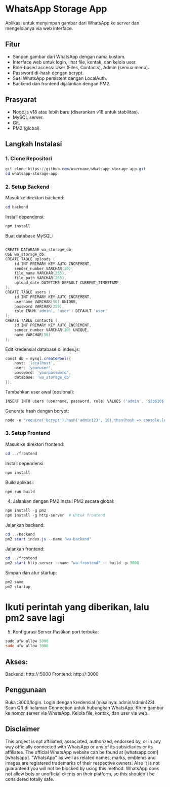 # WhatsApp Storage App

Aplikasi untuk menyimpan gambar dari WhatsApp ke server dan mengelolanya via web interface.

## Fitur
- Simpan gambar dari WhatsApp dengan nama kustom.
- Interface web untuk login, lihat file, kontak, dan kelola user.
- Role-based access: User (Files, Contacts), Admin (semua menu).
- Password di-hash dengan bcrypt.
- Sesi WhatsApp persistent dengan LocalAuth.
- Backend dan frontend dijalankan dengan PM2.

## Prasyarat
- Node.js v18 atau lebih baru (disarankan v18 untuk stabilitas).
- MySQL server.
- Git.
- PM2 (global).

## Langkah Instalasi

### 1. Clone Repositori
```powershell
git clone https://github.com/username/whatsapp-storage-app.git
cd whatsapp-storage-app
```
### 2. Setup Backend

Masuk ke direktori backend:
```powershell
cd backend
```
Install dependensi:
```powershell
npm install
```
Buat database MySQL:
```powershell

CREATE DATABASE wa_storage_db;
USE wa_storage_db;
CREATE TABLE uploads (
    id INT PRIMARY KEY AUTO_INCREMENT,
    sender_number VARCHAR(20),
    file_name VARCHAR(255),
    file_path VARCHAR(255),
    upload_date DATETIME DEFAULT CURRENT_TIMESTAMP
);
CREATE TABLE users (
    id INT PRIMARY KEY AUTO_INCREMENT,
    username VARCHAR(50) UNIQUE,
    password VARCHAR(255),
    role ENUM('admin', 'user') DEFAULT 'user'
);
CREATE TABLE contacts (
    id INT PRIMARY KEY AUTO_INCREMENT,
    sender_number VARCHAR(20) UNIQUE,
    name VARCHAR(50)
);

```
Edit kredensial database di index.js:
```powershell
const db = mysql.createPool({
    host: 'localhost',
    user: 'youruser',
    password: 'yourpassword',
    database: 'wa_storage_db'
});
```
Tambahkan user awal (opsional):
```powershell
INSERT INTO users (username, password, role) VALUES ('admin', '$2b$10$[hash]', 'admin');
```
Generate hash dengan bcrypt:
```powershell
node -e "require('bcrypt').hash('admin123', 10).then(hash => console.log(hash))"
```

### 3. Setup Frontend

Masuk ke direktori frontend:
```powershell
cd ../frontend
```
Install dependensi:
```powershell
npm install
```
Build aplikasi:
```powershell
npm run build
```
4. Jalankan dengan PM2
Install PM2 secara global:
```powershell
npm install -g pm2
npm install -g http-server  # Untuk frontend
```
Jalankan backend:
```powershell
cd ../backend
pm2 start index.js --name "wa-backend"
```
Jalankan frontend:
```powershell
cd ../frontend
pm2 start http-server --name "wa-frontend" -- build -p 3000
```
Simpan dan atur startup:
```powershell
pm2 save
pm2 startup
```

# Ikuti perintah yang diberikan, lalu pm2 save lagi

5. Konfigurasi Server
Pastikan port terbuka:
```powershell
sudo ufw allow 5000
sudo ufw allow 3000
```

## Akses:

Backend: http://<server-ip>:5000
Frontend: http://<server-ip>:3000

## Penggunaan

Buka <server-ip>:3000/login.
Login dengan kredensial (misalnya: admin/admin123).
Scan QR di halaman Connection untuk hubungkan WhatsApp.
Kirim gambar ke nomor server via WhatsApp.
Kelola file, kontak, dan user via web.

## Disclaimer

This project is not affiliated, associated, authorized, endorsed by, or in any way officially connected with WhatsApp or any of its subsidiaries or its affiliates. The official WhatsApp website can be found at [whatsapp.com][whatsapp]. "WhatsApp" as well as related names, marks, emblems and images are registered trademarks of their respective owners. Also it is not guaranteed you will not be blocked by using this method. WhatsApp does not allow bots or unofficial clients on their platform, so this shouldn't be considered totally safe.